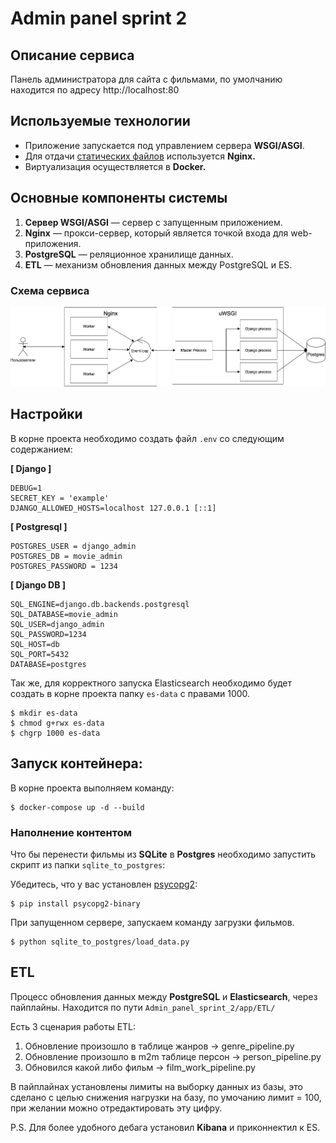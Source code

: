 # Admin panel sprint 2

## Описание сервиса

Панель администратора для сайта с фильмами, по умолчанию находится по адресу http://localhost:80


## Используемые технологии

* Приложение запускается под управлением сервера **WSGI/ASGI**.
* Для отдачи [статических файлов](https://nginx.org/ru/docs/beginners_guide.html#static) используется **Nginx.**
* Виртуализация осуществляется в **Docker.**

## Основные компоненты системы

1. **Cервер WSGI/ASGI** — сервер с запущенным приложением.
2. **Nginx** — прокси-сервер, который является точкой входа для web-приложения.
3. **PostgreSQL** — реляционное хранилище данных. 
4. **ETL** — механизм обновления данных между PostgreSQL и ES.

### Схема сервиса

![all](images/all.png)

## Настройки

В корне проекта необходимо создать файл `.env` со следующим содержанием:

**[ Django ]** 
```
DEBUG=1
SECRET_KEY = 'example'
DJANGO_ALLOWED_HOSTS=localhost 127.0.0.1 [::1]
```

**[ Postgresql ]**
```
POSTGRES_USER = django_admin 
POSTGRES_DB = movie_admin
POSTGRES_PASSWORD = 1234
```

**[ Django DB ]**
```
SQL_ENGINE=django.db.backends.postgresql
SQL_DATABASE=movie_admin
SQL_USER=django_admin
SQL_PASSWORD=1234
SQL_HOST=db
SQL_PORT=5432
DATABASE=postgres
```

Так же, для корректного запуска Elasticsearch необходимо будет создать в корне проекта папку `es-data` с правами 1000.

    $ mkdir es-data
    $ chmod g+rwx es-data
    $ chgrp 1000 es-data

## Запуск контейнера:
В корне проекта выполняем команду:

    $ docker-compose up -d --build

### Наполнение контентом
Что бы перенести фильмы из **SQLite** в **Postgres** необходимо запустить скрипт из папки `sqlite_to_postgres`:

Убедитесь, что у вас установлен [psycopg2](https://pypi.org/project/psycopg2/):

    $ pip install psycopg2-binary

При запущенном сервере, запускаем команду загрузки фильмов.

    $ python sqlite_to_postgres/load_data.py


## ETL

Процесс обновления данных между **PostgreSQL** и **Elasticsearch**, через пайплайны.
Находится по пути `Admin_panel_sprint_2/app/ETL/`

Есть 3 сценария работы ETL:
1. Обновление произошло в таблице жанров -> genre_pipeline.py
2. Обновление произошло в m2m таблице персон -> person_pipeline.py
3. Обновился какой либо фильм -> film_work_pipeline.py
    
В пайплайнах установлены лимиты на выборку данных из базы, это сделано с целью снижения нагрузки на базу, по умочанию лимит = 100, при желании можно отредактировать эту цифру.

P.S. Для более удобного дебага установил **Kibana** и приконнектил к ES.